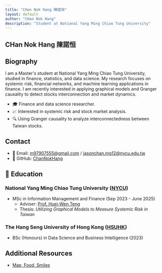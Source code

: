 ```yaml
---
title: "CHan Nok Hang 陳諾恒"
layout: default
author: "CHan Nok Hang"
description: "Student at National Yang Ming Chiao Tung University"
---
```

## CHan Nok Hang 陳諾恒
## Biography
I am a Master's student at National Yang Ming Chiao Tung University, studied in finance, statistics, and data science. My research focuses on systemic risk, financial networks, and machine learning applications in finance. I am recently interested in applying graphical models and Granger causality to detect stocks interconnection and market dynamics.
- 🎓 Finance and data science researcher.
- 📈 Interested in systemic risk and stock market analysis.
- 🔍 Using Granger causality to analyze interconnectedness between Taiwan stocks.

## Contact
- 📧 Email: m97907555@gmail.com / jasonchan.mg12@nycu.edu.tw
- 🔗 GitHub: [ChanNokHang](https://github.com/ChanNokHang)


## 🏫 Education
### National Yang Ming Chiao Tung University ([NYCU](https://www.nycu.edu.tw/))
- MSc in Information Management and Finance (Sep 2023 - June 2025)  
  - Adviser: [Prof. Huei-Wen Teng](https://venteng.github.io/)  
  - Thesis: *Utilizing Graphical Models to Measure Systemic Risk in Taiwan*

### The Hang Seng University of Hong Kong ([HSUHK](https://www.hsu.edu.hk/en/))
- BSc (Honours) in Data Science and Business Intelligence (2023)

## Additional Resources
- [Map, Food, Smiles](https://channokhang.github.io/MFS.html)
